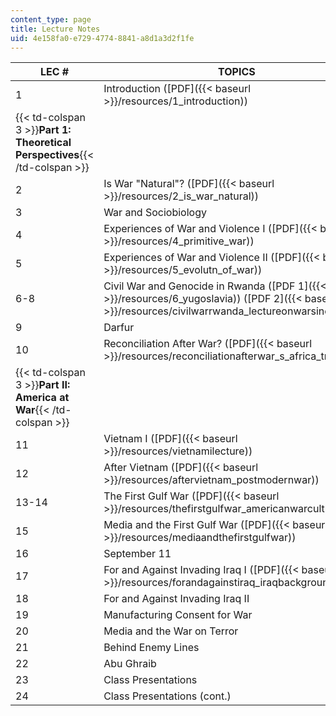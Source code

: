 ```yaml
---
content_type: page
title: Lecture Notes
uid: 4e158fa0-e729-4774-8841-a8d1a3d2f1fe
---
```


| LEC # | TOPICS |
| --- | --- |
| 1 | Introduction ([PDF]({{< baseurl >}}/resources/1_introduction)) |
| {{< td-colspan 3 >}}**Part 1: Theoretical Perspectives**{{< /td-colspan >}} |||
| 2 | Is War "Natural"? ([PDF]({{< baseurl >}}/resources/2_is_war_natural)) |
| 3 | War and Sociobiology |
| 4 | Experiences of War and Violence I ([PDF]({{< baseurl >}}/resources/4_primitive_war)) |
| 5 | Experiences of War and Violence II ([PDF]({{< baseurl >}}/resources/5_evolutn_of_war)) |
| 6-8 | Civil War and Genocide in Rwanda ([PDF 1]({{< baseurl >}}/resources/6_yugoslavia)) ([PDF 2]({{< baseurl >}}/resources/civilwarrwanda_lectureonwarsince1945)) |
| 9 | Darfur |
| 10 | Reconciliation After War? ([PDF]({{< baseurl >}}/resources/reconciliationafterwar_s_africa_trc)) |
| {{< td-colspan 3 >}}**Part II: America at War**{{< /td-colspan >}} |||
| 11 | Vietnam I ([PDF]({{< baseurl >}}/resources/vietnamilecture)) |
| 12 | After Vietnam ([PDF]({{< baseurl >}}/resources/aftervietnam_postmodernwar)) |
| 13-14 | The First Gulf War ([PDF]({{< baseurl >}}/resources/thefirstgulfwar_americanwarculture)) |
| 15 | Media and the First Gulf War ([PDF]({{< baseurl >}}/resources/mediaandthefirstgulfwar)) |
| 16 | September 11 |
| 17 | For and Against Invading Iraq I ([PDF]({{< baseurl >}}/resources/forandagainstiraq_iraqbackground)) |
| 18 | For and Against Invading Iraq II |
| 19 | Manufacturing Consent for War |
| 20 | Media and the War on Terror |
| 21 | Behind Enemy Lines |
| 22 | Abu Ghraib |
| 23 | Class Presentations |
| 24 | Class Presentations (cont.)